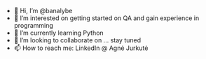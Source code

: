 - 👋 Hi, I’m @banalybe
- 👀 I’m interested on getting started on QA and gain experience in programming
- 🌱 I’m currently learning Python
- 💞️ I’m looking to collaborate on ... stay tuned
- 📫 How to reach me: LinkedIn @ Agnė Jurkutė

<!---
banalybe/banalybe is a ✨ special ✨ repository because its `README.md` (this file) appears on your GitHub profile.
You can click the Preview link to take a look at your changes.
--->
